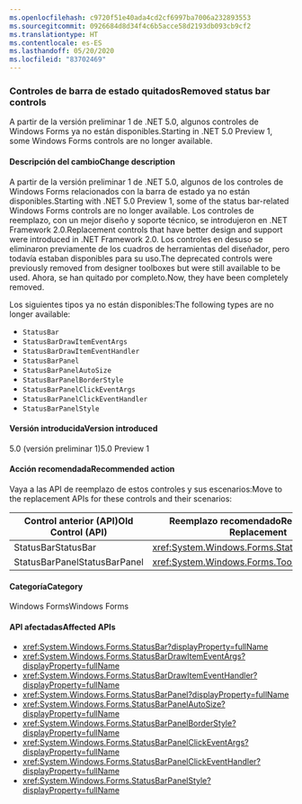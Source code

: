 ```yaml
---
ms.openlocfilehash: c9720f51e40ada4cd2cf6997ba7006a232893553
ms.sourcegitcommit: 0926684d8d34f4c6b5acce58d2193db093cb9cf2
ms.translationtype: HT
ms.contentlocale: es-ES
ms.lasthandoff: 05/20/2020
ms.locfileid: "83702469"
---
```

### <a name="removed-status-bar-controls"></a><span data-ttu-id="e541e-101">Controles de barra de estado quitados</span><span class="sxs-lookup"><span data-stu-id="e541e-101">Removed status bar controls</span></span>

<span data-ttu-id="e541e-102">A partir de la versión preliminar 1 de .NET 5.0, algunos controles de Windows Forms ya no están disponibles.</span><span class="sxs-lookup"><span data-stu-id="e541e-102">Starting in .NET 5.0 Preview 1, some Windows Forms controls are no longer available.</span></span>

#### <a name="change-description"></a><span data-ttu-id="e541e-103">Descripción del cambio</span><span class="sxs-lookup"><span data-stu-id="e541e-103">Change description</span></span>

<span data-ttu-id="e541e-104">A partir de la versión preliminar 1 de .NET 5.0, algunos de los controles de Windows Forms relacionados con la barra de estado ya no están disponibles.</span><span class="sxs-lookup"><span data-stu-id="e541e-104">Starting with .NET 5.0 Preview 1, some of the status bar-related Windows Forms controls are no longer available.</span></span> <span data-ttu-id="e541e-105">Los controles de reemplazo, con un mejor diseño y soporte técnico, se introdujeron en .NET Framework 2.0.</span><span class="sxs-lookup"><span data-stu-id="e541e-105">Replacement controls that have better design and support were introduced in .NET Framework 2.0.</span></span> <span data-ttu-id="e541e-106">Los controles en desuso se eliminaron previamente de los cuadros de herramientas del diseñador, pero todavía estaban disponibles para su uso.</span><span class="sxs-lookup"><span data-stu-id="e541e-106">The deprecated controls were previously removed from designer toolboxes but were still available to be used.</span></span> <span data-ttu-id="e541e-107">Ahora, se han quitado por completo.</span><span class="sxs-lookup"><span data-stu-id="e541e-107">Now, they have been completely removed.</span></span>

<span data-ttu-id="e541e-108">Los siguientes tipos ya no están disponibles:</span><span class="sxs-lookup"><span data-stu-id="e541e-108">The following types are no longer available:</span></span>

* `StatusBar`
* `StatusBarDrawItemEventArgs`
* `StatusBarDrawItemEventHandler`
* `StatusBarPanel`
* `StatusBarPanelAutoSize`
* `StatusBarPanelBorderStyle`
* `StatusBarPanelClickEventArgs`
* `StatusBarPanelClickEventHandler`
* `StatusBarPanelStyle`

#### <a name="version-introduced"></a><span data-ttu-id="e541e-109">Versión introducida</span><span class="sxs-lookup"><span data-stu-id="e541e-109">Version introduced</span></span>

<span data-ttu-id="e541e-110">5.0 (versión preliminar 1)</span><span class="sxs-lookup"><span data-stu-id="e541e-110">5.0 Preview 1</span></span>

#### <a name="recommended-action"></a><span data-ttu-id="e541e-111">Acción recomendada</span><span class="sxs-lookup"><span data-stu-id="e541e-111">Recommended action</span></span>

<span data-ttu-id="e541e-112">Vaya a las API de reemplazo de estos controles y sus escenarios:</span><span class="sxs-lookup"><span data-stu-id="e541e-112">Move to the replacement APIs for these controls and their scenarios:</span></span>

| <span data-ttu-id="e541e-113">Control anterior (API)</span><span class="sxs-lookup"><span data-stu-id="e541e-113">Old Control (API)</span></span> | <span data-ttu-id="e541e-114">Reemplazo recomendado</span><span class="sxs-lookup"><span data-stu-id="e541e-114">Recommended Replacement</span></span>                          |
|-------------------|--------------------------------------------------|
| <span data-ttu-id="e541e-115">StatusBar</span><span class="sxs-lookup"><span data-stu-id="e541e-115">StatusBar</span></span>         | <xref:System.Windows.Forms.StatusStrip>          |
| <span data-ttu-id="e541e-116">StatusBarPanel</span><span class="sxs-lookup"><span data-stu-id="e541e-116">StatusBarPanel</span></span>    | <xref:System.Windows.Forms.ToolStripStatusLabel> |

#### <a name="category"></a><span data-ttu-id="e541e-117">Categoría</span><span class="sxs-lookup"><span data-stu-id="e541e-117">Category</span></span>

<span data-ttu-id="e541e-118">Windows Forms</span><span class="sxs-lookup"><span data-stu-id="e541e-118">Windows Forms</span></span>

#### <a name="affected-apis"></a><span data-ttu-id="e541e-119">API afectadas</span><span class="sxs-lookup"><span data-stu-id="e541e-119">Affected APIs</span></span>

- <xref:System.Windows.Forms.StatusBar?displayProperty=fullName>
- <xref:System.Windows.Forms.StatusBarDrawItemEventArgs?displayProperty=fullName>
- <xref:System.Windows.Forms.StatusBarDrawItemEventHandler?displayProperty=fullName>
- <xref:System.Windows.Forms.StatusBarPanel?displayProperty=fullName>
- <xref:System.Windows.Forms.StatusBarPanelAutoSize?displayProperty=fullName>
- <xref:System.Windows.Forms.StatusBarPanelBorderStyle?displayProperty=fullName>
- <xref:System.Windows.Forms.StatusBarPanelClickEventArgs?displayProperty=fullName>
- <xref:System.Windows.Forms.StatusBarPanelClickEventHandler?displayProperty=fullName>
- <xref:System.Windows.Forms.StatusBarPanelStyle?displayProperty=fullName>

<!-- 

#### Affected APIs

- `T:System.Windows.Forms.StatusBar`
- `T:System.Windows.Forms.StatusBarDrawItemEventArgs`
- `T:System.Windows.Forms.StatusBarDrawItemEventHandler`
- `T:System.Windows.Forms.StatusBarPanel`
- `T:System.Windows.Forms.StatusBarPanelAutoSize`
- `T:System.Windows.Forms.StatusBarPanelBorderStyle`
- `T:System.Windows.Forms.StatusBarPanelClickEventArgs`
- `T:System.Windows.Forms.StatusBarPanelClickEventHandler`
- `T:System.Windows.Forms.StatusBarPanelStyle` 

-->
